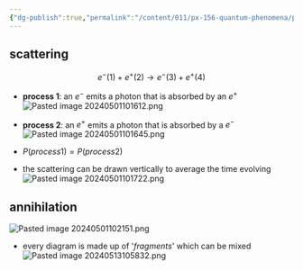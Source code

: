 ```yaml
---
{"dg-publish":true,"permalink":"/content/011/px-156-quantum-phenomena/px-156-b-particle-physics/px-156-g-feynmann-diagrams/px-156-g2-interactions/","created":"2024-11-25T10:50:32.000+00:00","updated":"2024-11-26T20:03:03.210+00:00"}
---
```


## scattering
$$e^{-}(1) + e^{+}(2) \to e^{-}(3)+ e^{+}(4)$$
- **process 1**: an $e^{-}$ emits a photon that is absorbed by an $e^{+}$ 
![Pasted image 20240501101612.png](/img/user/pics/Pasted%20image%2020240501101612.png)

- **process 2**: an $e^{+}$ emits a photon that is absorbed by a $e^{-}$ 
![Pasted image 20240501101645.png](/img/user/pics/Pasted%20image%2020240501101645.png)

- $P(process 1) = P(process 2)$
- the scattering can be drawn vertically to average the time evolving
![Pasted image 20240501101722.png](/img/user/pics/Pasted%20image%2020240501101722.png)

## annihilation
![Pasted image 20240501102151.png](/img/user/pics/Pasted%20image%2020240501102151.png)

- every diagram is made up of '*fragments*' which can be mixed
![Pasted image 20240513105832.png](/img/user/pics/Pasted%20image%2020240513105832.png)